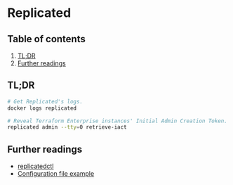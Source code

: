 # Replicated

## Table of contents <!-- omit in toc -->

1. [TL;DR](#tldr)
1. [Further readings](#further-readings)

## TL;DR

```sh
# Get Replicated's logs.
docker logs replicated

# Reveal Terraform Enterprise instances' Initial Admin Creation Token.
replicated admin --tty=0 retrieve-iact
```

## Further readings

- [replicatedctl]
- [Configuration file example]

<!--
  References
  -->

<!-- Knowledge base -->
[replicatedctl]: replicatedctl.md

<!-- Files -->
[configuration file example]: ../examples/terraform%20enterprise/replicated.settings.json
